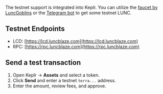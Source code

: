 The testnet support is integrated into Keplr. You can utilize the [faucet by LuncGoblins](https://faucet.luncgoblins.com) or the [Telegram bot](https://t.me/tcrebelfaucet_bot) to get some testnet LUNC.

## Testnet Endpoints

- LCD: [https://lcd.luncblaze.com](https://lcd.luncblaze.com)
- RPC: [https://rpc.luncblaze.com](https://rpc.luncblaze.com)

## Send a test transaction

1. Open Keplr → **Assets** and select a token.
2. Click **Send** and enter a testnet `terra...` address.
3. Enter the amount, review fees, and approve.
